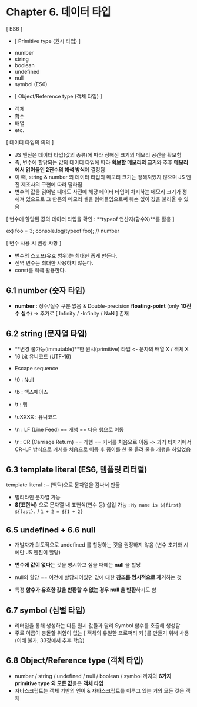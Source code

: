 # Chapter 6. 데이터 타입


[ ES6 ]

* [ Primitive type (원시 타입) ]

- number
- string
- boolean
- undefined
- null
- symbol (ES6)

* [ Object/Reference type (객체 타입) ]

- 객체
- 함수
- 배열 
- etc.


[ 데이터 타입의 의의 ]

* JS 엔진은 데이터 타입(값의 종류)에 따라 정해진 크기의 메모리 공간을 확보함
* 즉, 변수에 할당되는 값의 데이터 타입에 따라 **확보할 메모리의 크기**와 추후 **메모리에서 읽어들인 2진수의 해석 방식**이 결정됨
* 이 때, string & number 외 데이터 타입의 메모리 크기는 정해져있지 않으며 JS 엔진 제조사의 구현에 따라 달라짐
* 변수의 값을 읽어낼 때에도 사전에 해당 데이터 타입이 차지하는 메모리 크기가 정해져 있으므로 그 만큼의 메모리 셀을 읽어들임으로써 훼손 없이 값을 불러올 수 있음


[ 변수에 할당된 값의 데이터 타입을 확인 : **typeof 연산자(함수X)**를 활용 ]

ex)
foo = 3;
console.log(typeof foo); // number 


[ 변수 사용 시 권장 사항 ]

- 변수의 스코프(유효 범위)는 최대한 좁게 만든다.
- 전역 변수는 최대한 사용하지 않는다.
- const를 적극 활용한다.



## 6.1 number (숫자 타입)


- **number** : 정수/실수 구분 없음 & Double-precision **floating-point** (only **10진수 실수**)
-> 추가로 [ Infinity / -Infinity / NaN ] 존재



## 6.2 string (문자열 타입)


- **변경 불가능(immutable)**한 원시(primitive) 타입 <- 문자의 배열 X / 객체 X 
- 16 bit 유니코드 (UTF-16)


* Escape sequence 

- \0 : Null
- \b : 백스페이스 
- \t : 탭 
- \uXXXX : 유니코드 

- \n : LF (Line Feed) == 개행 == 다음 행으로 이동
- \r : CR (Carriage Return) == 개행 == 커서를 처음으로 이동 
-> 과거 타자기에서 CR+LF 방식으로 커서를 처음으로 이동 후 종이를 한 줄 올려 줄을 개행을 하였었음



## 6.3 template literal (ES6, 템플릿 리터럴)


template literal : `~` (백틱)으로 문자열을 감싸서 만듦

- 멀티라인 문자열 가능
- **${표현식}** 으로 문자열 내 표현식(변수 등) 삽입 가능 : `My name is ${first} ${last}.` / `1 + 2 = ${1 + 2}`



## 6.5 undefined + 6.6 null


- 개발자가 의도적으로 undefined 를 할당하는 것을 권장하지 않음 (변수 초기화 시에만 JS 엔진이 할당)

- **변수에 값이 없다**는 것을 명시하고 싶을 때에는 **null** 을 할당 
- null의 할당 == 이전에 할당되어있던 값에 대한 **참조를 명시적으로 제거**하는 것

* 특정 **함수가 유효한 값을 반환할 수 없는 경우 null 을 반환**하기도 함 



## 6.7 symbol (심벌 타입)


- 리터럴을 통해 생성하는 다른 원시 값들과 달리 Symbol 함수를 호출해 생성함
- 주로 이름이 충돌할 위험이 없는 [ 객체의 유일한 프로퍼티 키 ]를 만들기 위해 사용 (이해 불가, 33장에서 추후 학습)



## 6.8 Object/Reference type (객체 타입)


- number / string / undefined / null / boolean / symbol 까지의 **6가지 primitive type 외 모든 값**들은 **객체 타입**
- 자바스크립트는 객체 기반의 언어 & 자바스크립트를 이루고 있는 거의 모든 것은 객체


